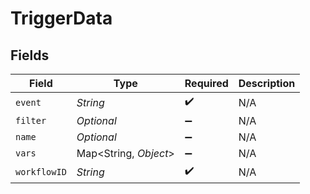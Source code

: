 # TriggerData


## Fields

| Field                 | Type                  | Required              | Description           |
| --------------------- | --------------------- | --------------------- | --------------------- |
| `event`               | *String*              | :heavy_check_mark:    | N/A                   |
| `filter`              | *Optional<String>*    | :heavy_minus_sign:    | N/A                   |
| `name`                | *Optional<String>*    | :heavy_minus_sign:    | N/A                   |
| `vars`                | Map<String, *Object*> | :heavy_minus_sign:    | N/A                   |
| `workflowID`          | *String*              | :heavy_check_mark:    | N/A                   |